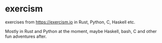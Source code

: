 # exercism
exercises from https://exercism.io in Rust, Python, C, Haskell etc.

Mostly in Rust and Python at the moment, maybe Haskell, bash, C and other fun adventures after.


